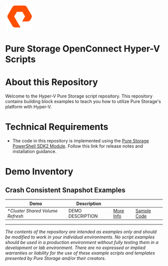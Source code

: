 ![](graphics/purestorage.png)

# Pure Storage OpenConnect Hyper-V Scripts

# About this Repository

Welcome to the Hyper-V Pure Storage script repository. This repository contains building block examples to teach you how to utilize Pure Storage's platform with Hyper-V.  

# Technical Requirements

* The code in this repository is implemented using the [Pure Storage PowerShell SDK2 Module](https://support.purestorage.com/Solutions/Microsoft_Platform_Guide/a_Windows_PowerShell/Pure_Storage_PowerShell_SDK). Follow this link for release notes and installation guidance.


# Demo Inventory

## Crash Consistent Snapshot Examples

| Demo | Description |  |   |
| ----------- | ----------- |  ----------- |  ----------- | 
| **Cluster Shared Volume Refresh* | DEMO DESCRIPTION | [More Info](./demos-sdk2/Hyper-V%20Cluster%20Shared%20Volume%20Refresh/) | [Sample Code](./demos-sdk2/Hyper-V%20Cluster%20Shared%20Volume%20Refresh/Hyper-V%20Cluster%20Shared%20Volume%20Refresh.ps1) |

---

_The contents of the repository are intended as examples only and should be modified to work in your individual environments. No script examples should be used in a production environment without fully testing them in a development or lab environment. There are no expressed or implied warranties or liability for the use of these example scripts and templates presented by Pure Storage and/or their creators._

